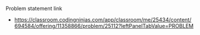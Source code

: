 Problem statement link

- https://classroom.codingninjas.com/app/classroom/me/25434/content/694584/offering/11358866/problem/25112?leftPanelTabValue=PROBLEM
